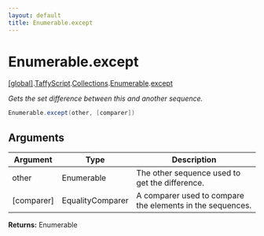 ```yaml
---
layout: default
title: Enumerable.except
---
```


# Enumerable.except

[\[global\]]({{site.baseurl}}/docs/).[TaffyScript]({{site.baseurl}}/docs/TaffyScript/).[Collections]({{site.baseurl}}/docs/TaffyScript/Collections/).[Enumerable]({{site.baseurl}}/docs/TaffyScript/Collections/Enumerable/).[except]({{site.baseurl}}/docs/TaffyScript/Collections/Enumerable/except/)

_Gets the set difference between this and another sequence._

```cs
Enumerable.except(other, [comparer])
```

## Arguments

<table>
  <col width="15%">
  <col width="15%">
  <thead>
    <tr>
      <th>Argument</th>
      <th>Type</th>
      <th>Description</th>
    </tr>
  </thead>
  <tbody>
    <tr>
      <td>other</td>
      <td>Enumerable</td>
      <td>The other sequence used to get the difference.</td>
    </tr>
    <tr>
      <td>[comparer]</td>
      <td>EqualityComparer</td>
      <td>A comparer used to compare the elements in the sequences.</td>
    </tr>
  </tbody>
</table>

**Returns:** Enumerable
